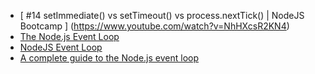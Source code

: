 
* [ #14 setImmediate() vs setTimeout() vs process.nextTick() | NodeJS Bootcamp ] (https://www.youtube.com/watch?v=NhHXcsR2KN4)
* [The Node.js Event Loop](https://nodejs.org/en/learn/asynchronous-work/event-loop-timers-and-nexttick)
* [NodeJS Event Loop](https://www.geeksforgeeks.org/node-js-event-loop/)
* [A complete guide to the Node.js event loop](https://blog.logrocket.com/complete-guide-node-js-event-loop/)